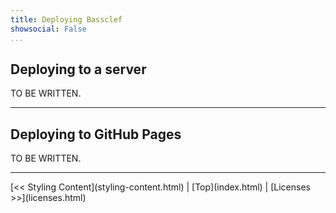 ```yaml
---
title: Deploying Bassclef
showsocial: False 
...
```


Deploying to a server
---------------------

TO BE WRITTEN.


*   *   *   *   *   *   *   *   *   *   *   *   *   *   *   *   *   *


Deploying to GitHub Pages
-------------------------

TO BE WRITTEN.


*   *   *   *   *   *   *   *   *   *   *   *   *   *   *   *   *   *


<nav>
[<< Styling Content](styling-content.html) |
[Top](index.html) |
[Licenses >>](licenses.html)
</nav>
